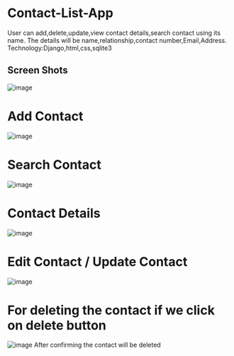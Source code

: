 # Contact-List-App
User can add,delete,update,view contact details,search contact using its name. The details will be name,relationship,contact number,Email,Address.
Technology:Django,html,css,sqlite3
## Screen Shots
![image](https://user-images.githubusercontent.com/64465272/126061511-ce972eed-de10-4269-a629-22ad916478cf.png)
# Add Contact
![image](https://user-images.githubusercontent.com/64465272/126061532-b3e322eb-7092-4bf4-ac54-b30421b2718b.png)
# Search Contact
![image](https://user-images.githubusercontent.com/64465272/126061557-7807c6b0-0c33-4e11-bd20-fea98e4a35fd.png)
# Contact Details
![image](https://user-images.githubusercontent.com/64465272/126061571-d096e77c-65c8-435a-a56b-7f0f47807eca.png)
# Edit Contact / Update Contact
![image](https://user-images.githubusercontent.com/64465272/126061599-ca98293f-7bc3-46db-aced-0896847796b4.png)
# For deleting the contact if we click on delete button
![image](https://user-images.githubusercontent.com/64465272/126061614-555bfe63-ce2a-4e40-b69b-3d631f4b4d63.png)
After confirming the contact will be deleted
